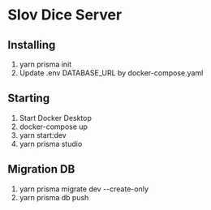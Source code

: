 # Slov Dice Server

## Installing

1. yarn prisma init
2. Update .env DATABASE_URL by docker-compose.yaml

## Starting

1. Start Docker Desktop
2. docker-compose up
3. yarn start:dev
4. yarn prisma studio

## Migration DB

1. yarn prisma migrate dev --create-only
2. yarn prisma db push
